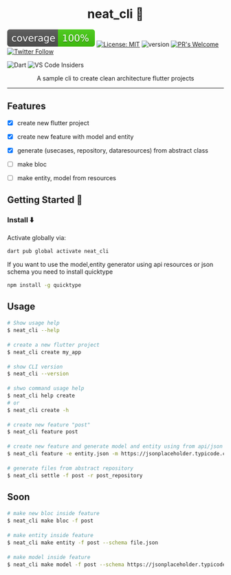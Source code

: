 <h1 align="center">
    neat_cli 🧼
</h1>

<p align="center">

![coverage][coverage_badge]
[![License: MIT][license_badge]][license_link]
![version](https://img.shields.io/badge/version-0.0.1-blue)
[![PR's Welcome](https://img.shields.io/badge/PRs-welcome-brightgreen.svg?style=flat)](https://github.com/MerseniBilel)
[![Twitter Follow](https://img.shields.io/twitter/follow/MerseniBilel.svg?style=social)](https://twitter.com/MerseniBilel) 

![Dart](https://img.shields.io/badge/dart-%230175C2.svg?style=for-the-badge&logo=dart&logoColor=white)
![VS Code Insiders](https://img.shields.io/badge/VS%20Code%20Insiders-35b393.svg?style=for-the-badge&logo=visual-studio-code&logoColor=white)
</p>

<p align="center">A sample cli to create clean architecture flutter projects</p>

---

## Features
- [x] create new flutter project
- [x] create new feature with model and entity
- [x] generate (usecases, repository, dataresources) from abstract class
- [ ] make bloc
- [ ] make entity, model from resources




## Getting Started 🚀
### Install ⬇️ 
Activate globally via:

```sh
dart pub global activate neat_cli
```

If you want to use the model,entity generator using api resources or json schema you need to install quicktype

```sh
npm install -g quicktype
```

## Usage

```sh
# Show usage help
$ neat_cli --help

# create a new flutter project
$ neat_cli create my_app

# show CLI version
$ neat_cli --version

# shwo command usage help
$ neat_cli help create
# or
$ neat_cli create -h

# create new feature "post"
$ neat_cli feature post

# create new feature and generate model and entity using from api/json
$ neat_cli feature -e entity.json -m https://jsonplaceholder.typicode.com/posts

# generate files from abstract repository
$ neat_cli settle -f post -r post_repository

```

## Soon
```sh
# make new bloc inside feature
$ neat_cli make bloc -f post

# make entity inside feature
$ neat_cli make entity -f post --schema file.json

# make model inside feature
$ neat_cli make model -f post --schema https://jsonplaceholder.typicode.com/posts
```




[coverage_badge]: coverage_badge.svg
[license_badge]: https://img.shields.io/badge/license-MIT-blue.svg
[license_link]: https://opensource.org/licenses/MIT
